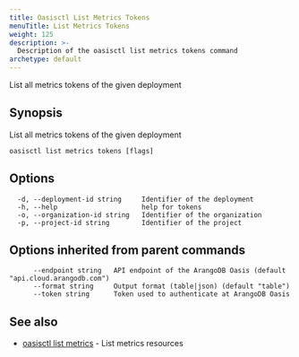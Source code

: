 ```yaml
---
title: Oasisctl List Metrics Tokens
menuTitle: List Metrics Tokens
weight: 125
description: >-
  Description of the oasisctl list metrics tokens command
archetype: default
---
```

List all metrics tokens of the given deployment

## Synopsis

List all metrics tokens of the given deployment

```
oasisctl list metrics tokens [flags]
```

## Options

```
  -d, --deployment-id string     Identifier of the deployment
  -h, --help                     help for tokens
  -o, --organization-id string   Identifier of the organization
  -p, --project-id string        Identifier of the project
```

## Options inherited from parent commands

```
      --endpoint string   API endpoint of the ArangoDB Oasis (default "api.cloud.arangodb.com")
      --format string     Output format (table|json) (default "table")
      --token string      Token used to authenticate at ArangoDB Oasis
```

## See also

* [oasisctl list metrics](list-metrics.md)	 - List metrics resources

